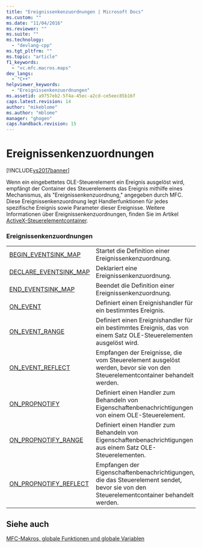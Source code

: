 ```yaml
---
title: "Ereignissenkenzuordnungen | Microsoft Docs"
ms.custom: ""
ms.date: "11/04/2016"
ms.reviewer: ""
ms.suite: ""
ms.technology: 
  - "devlang-cpp"
ms.tgt_pltfrm: ""
ms.topic: "article"
f1_keywords: 
  - "vc.mfc.macros.maps"
dev_langs: 
  - "C++"
helpviewer_keywords: 
  - "Ereignissenkenzuordnungen"
ms.assetid: a9757eb2-5f4a-45ec-a2cd-ce5eec85b16f
caps.latest.revision: 14
author: "mikeblome"
ms.author: "mblome"
manager: "ghogen"
caps.handback.revision: 15
---
```

# Ereignissenkenzuordnungen
[!INCLUDE[vs2017banner](../../assembler/inline/includes/vs2017banner.md)]

Wenn ein eingebettetes OLE\-Steuerelement ein Ereignis ausgelöst wird, empfängt der Container des Steuerelements das Ereignis mithilfe eines Mechanismus, als "Ereignissenkenzuordnung," angegeben durch MFC.  Diese Ereignissenkenzuordnung legt Handlerfunktionen für jedes spezifische Ereignis sowie Parameter dieser Ereignisse.  Weitere Informationen über Ereignissenkenzuordnungen, finden Sie im Artikel [ActiveX\-Steuerelementcontainer](../../mfc/activex-control-containers.md).  
  
### Ereignissenkenzuordnungen  
  
|||  
|-|-|  
|[BEGIN\_EVENTSINK\_MAP](../Topic/BEGIN_EVENTSINK_MAP.md)|Startet die Definition einer Ereignissenkenzuordnung.|  
|[DECLARE\_EVENTSINK\_MAP](../Topic/DECLARE_EVENTSINK_MAP.md)|Deklariert eine Ereignissenkenzuordnung.|  
|[END\_EVENTSINK\_MAP](../Topic/END_EVENTSINK_MAP.md)|Beendet die Definition einer Ereignissenkenzuordnung.|  
|[ON\_EVENT](../Topic/ON_EVENT.md)|Definiert einen Ereignishandler für ein bestimmtes Ereignis.|  
|[ON\_EVENT\_RANGE](../Topic/ON_EVENT_RANGE.md)|Definiert einen Ereignishandler für ein bestimmtes Ereignis, das von einem Satz OLE\-Steuerelementen ausgelöst wird.|  
|[ON\_EVENT\_REFLECT](../Topic/ON_EVENT_REFLECT.md)|Empfangen der Ereignisse, die vom Steuerelement ausgelöst werden, bevor sie von den Steuerelementcontainer behandelt werden.|  
|[ON\_PROPNOTIFY](../Topic/ON_PROPNOTIFY.md)|Definiert einen Handler zum Behandeln von Eigenschaftenbenachrichtigungen von einem OLE\-Steuerelement.|  
|[ON\_PROPNOTIFY\_RANGE](../Topic/ON_PROPNOTIFY_RANGE.md)|Definiert einen Handler zum Behandeln von Eigenschaftenbenachrichtigungen aus einem Satz OLE\-Steuerelementen.|  
|[ON\_PROPNOTIFY\_REFLECT](../Topic/ON_PROPNOTIFY_REFLECT.md)|Empfangen der Eigenschaftenbenachrichtigungen, die das Steuerelement sendet, bevor sie von den Steuerelementcontainer behandelt werden.|  
  
## Siehe auch  
 [MFC\-Makros, globale Funktionen und globale Variablen](../../mfc/reference/mfc-macros-and-globals.md)